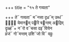 +++
title = "१५ ते गव्यता"

+++
ते᳓ गव्यता᳓ म᳓नसा दृध्र᳓म् उब्धं᳓  
गा᳐᳓ येमान᳓म् प᳓रि ष᳓न्तम् अ᳓द्रिम्  
दॄळ्हं᳓+ न᳓रो व᳓चसा दइ᳓वियेन  
व्रजं᳓ गो᳓मन्तम् उशि᳓जो वि᳓ वव्रुः